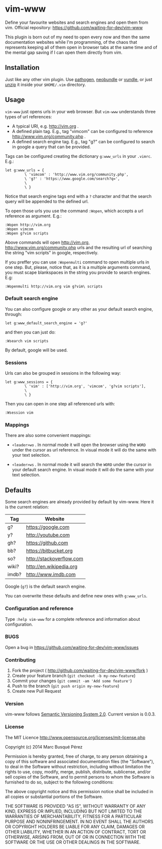 # vim-www

Define your favourite websites and search engines and open them from vim. Official repository: https://github.com/waiting-for-dev/vim-www

This plugin is born out of my need to open every now and then the same documentation websites while I'm programming, of the chaos that represents keeping all of them open in browser tabs at the same time and of the mental gap saving if I can open them directly from vim.

## Installation

Just like any other vim plugin. Use [pathogen](https://github.com/tpope/vim-pathogen), [neobundle](https://github.com/Shougo/neobundle.vim) or [vundle](https://github.com/gmarik/Vundle.vim), or just [unzip](https://github.com/waiting-for-dev/vim-www/archive/master.zip) it inside your `$HOME/.vim` directory.

## Usage

`vim-www` just opens urls in your web browser. But `vim-www` understands three types of url references:

* A typical URI, e.g. http://vim.org .
* A defined plain tag. E.g., tag "vimcom" can be configured to reference http://www.vim.org/community.php .
* A defined search engine tag. E.g., tag "g?" can be configured to search in google a query that can be provided.

Tags can be configured creating the dictionary `g:www_urls` in your `.vimrc`. E.g.:

```vim
let g:www_urls = {
         \ 'vimcom' : 'http://www.vim.org/community.php',
         \ 'g?' : 'https://www.google.com/search?q=',
         \
         \ }
```

Notice that search engine tags end with a `?` character and that the search query will be appended to the defined url.

To open those urls you use the command `:Wopen`, which accepts a url reference as argument. E.g.:
    
```vim
:Wopen http://vim.org
:Wopen vimcom
:Wopen g?vim scripts
```

Above commands will open http://vim.org, http://www.vim.org/community.php urls and the resulting url of searching the string "vim scripts" in google, respectively.

If you preffer you can use `:Wopenmulti` command to open multiple urls in one step. But, please, notice that, as it is a multiple arguments command, you must scape blankspaces in the string you provide to search engines. E.g:

```vim
:Wopenmulti http://vim.org vim g?vim\ scripts
```

### Default search engine

You can also configure google or any other as your default search engine, through:

```vim
let g:www_default_search_engine = 'g?'
```

and then you can just do:

```vim
:Wsearch vim scripts
```

By default, google will be used.

### Sessions

Urls can also be grouped in sessions in the following way:

```vim
let g:www_sessions = {
         \ 'vim' : ['http://vim.org', 'vimcom', 'g?vim scripts'],
         \
         \ }
```

Then you can open in one step all referenced urls with:

```vim
:Wsession vim
```

### Mappings

There are also some convenient mappings:

* `<leader>wo` . In normal mode it will open the browser using the `WORD`  under the cursor as url reference. In visual mode it will do the same with your text selection.

* `<leader>ws` . In normal mode it will search the `WORD` under the cursor in your default search engine. In visual mode it will do the same with your text selection.

## Defaults

Some search engines are already provided by default by vim-www. Here it is the current relation:

| Tag   | Website                  |
|-------|--------------------------|
| g?    | https://google.com       |
| y?    | http://youtube.com       |
| gh?   | https://github.com       |
| bb?   | https://bitbucket.org    |
| so?   | http://stackoverflow.com |
| wiki? | http://en.wikipedia.org  |
| imdb? | http://www.imdb.com      |

Google (`g?`) is the default search engine.

You can overwrite these defaults and define new ones with `g:www_urls`.

### Configuration and reference

Type `:help vim-www` for a complete reference and information about configuration.

### BUGS

Open a bug in https://github.com/waiting-for-dev/vim-www/issues

### Contributing

1. Fork the project ( http://github.com/waiting-for-dev/vim-www/fork )
2. Create your feature branch (`git checkout -b my-new-feature`)
3. Commit your changes (`git commit -am 'Add some feature'`)
4. Push to the branch (`git push origin my-new-feature`)
5. Create new Pull Request

### Version

vim-www follows [Semantic Versioning System 2.0](http://semver.org/). Current version is 0.0.3.

### License

The MIT Licence
http://www.opensource.org/licenses/mit-license.php

Copyright (c) 2014 Marc Busqué Pérez

Permission is hereby granted, free of charge, to any person obtaining a copy
of this software and associated documentation files (the "Software"), to deal
in the Software without restriction, including without limitation the rights
to use, copy, modify, merge, publish, distribute, sublicense, and/or sell
copies of the Software, and to permit persons to whom the Software is
furnished to do so, subject to the following conditions:

The above copyright notice and this permission notice shall be included in
all copies or substantial portions of the Software.

THE SOFTWARE IS PROVIDED "AS IS", WITHOUT WARRANTY OF ANY KIND, EXPRESS OR
IMPLIED, INCLUDING BUT NOT LIMITED TO THE WARRANTIES OF MERCHANTABILITY,
FITNESS FOR A PARTICULAR PURPOSE AND NONINFRINGEMENT. IN NO EVENT SHALL THE
AUTHORS OR COPYRIGHT HOLDERS BE LIABLE FOR ANY CLAIM, DAMAGES OR OTHER
LIABILITY, WHETHER IN AN ACTION OF CONTRACT, TORT OR OTHERWISE, ARISING FROM,
OUT OF OR IN CONNECTION WITH THE SOFTWARE OR THE USE OR OTHER DEALINGS IN
THE SOFTWARE.
